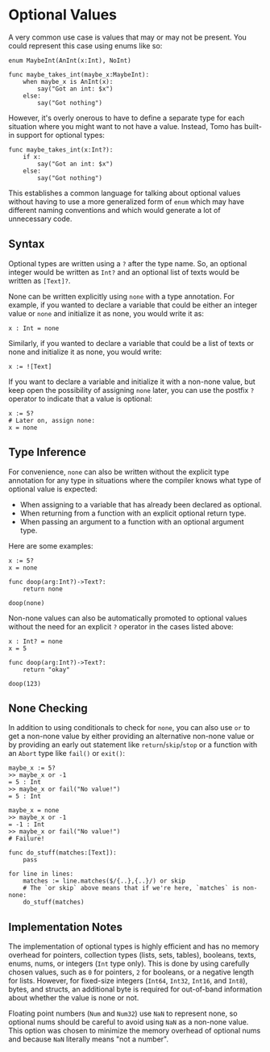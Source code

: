 # Optional Values

A very common use case is values that may or may not be present. You could
represent this case using enums like so:

```tomo
enum MaybeInt(AnInt(x:Int), NoInt)

func maybe_takes_int(maybe_x:MaybeInt):
    when maybe_x is AnInt(x):
        say("Got an int: $x")
    else:
        say("Got nothing")
```

However, it's overly onerous to have to define a separate type for each
situation where you might want to not have a value. Instead, Tomo has
built-in support for optional types:

```
func maybe_takes_int(x:Int?):
    if x:
        say("Got an int: $x")
    else:
        say("Got nothing")
```

This establishes a common language for talking about optional values without
having to use a more generalized form of `enum` which may have different naming
conventions and which would generate a lot of unnecessary code.

## Syntax

Optional types are written using a `?` after the type name. So, an optional
integer would be written as `Int?` and an optional list of texts would be
written as `[Text]?`.

None can be written explicitly using `none` with a type annotation. For
example, if you wanted to declare a variable that could be either an integer
value or `none` and initialize it as none, you would write it as:

```tomo
x : Int = none
```

Similarly, if you wanted to declare a variable that could be a list of texts
or none and initialize it as none, you would write:

```tomo
x := ![Text]
```

If you want to declare a variable and initialize it with a non-none value, but
keep open the possibility of assigning `none` later, you can use the postfix
`?` operator to indicate that a value is optional:

```tomo
x := 5?
# Later on, assign none:
x = none
```

## Type Inference

For convenience, `none` can also be written without the explicit type
annotation for any type in situations where the compiler knows what type of
optional value is expected:

- When assigning to a variable that has already been declared as optional.
- When returning from a function with an explicit optional return type.
- When passing an argument to a function with an optional argument type.

Here are some examples:

```tomo
x := 5?
x = none

func doop(arg:Int?)->Text?:
    return none

doop(none)
```

Non-none values can also be automatically promoted to optional values without
the need for an explicit `?` operator in the cases listed above:

```tomo
x : Int? = none
x = 5

func doop(arg:Int?)->Text?:
    return "okay"

doop(123)
```

## None Checking

In addition to using conditionals to check for `none`, you can also use `or` to
get a non-none value by either providing an alternative non-none value or by
providing an early out statement like `return`/`skip`/`stop` or a function with
an `Abort` type like `fail()` or `exit()`:

```tomo
maybe_x := 5?
>> maybe_x or -1
= 5 : Int
>> maybe_x or fail("No value!")
= 5 : Int

maybe_x = none
>> maybe_x or -1
= -1 : Int
>> maybe_x or fail("No value!")
# Failure!

func do_stuff(matches:[Text]):
    pass

for line in lines:
    matches := line.matches($/{..},{..}/) or skip
    # The `or skip` above means that if we're here, `matches` is non-none:
    do_stuff(matches)
```

## Implementation Notes

The implementation of optional types is highly efficient and has no memory
overhead for pointers, collection types (lists, sets, tables), booleans,
texts, enums, nums, or integers (`Int` type only). This is done by using
carefully chosen values, such as `0` for pointers, `2` for booleans, or a
negative length for lists. However, for fixed-size integers (`Int64`, `Int32`,
`Int16`, and `Int8`), bytes, and structs, an additional byte is required for
out-of-band information about whether the value is none or not.

Floating point numbers (`Num` and `Num32`) use `NaN` to represent none, so
optional nums should be careful to avoid using `NaN` as a non-none value. This
option was chosen to minimize the memory overhead of optional nums and because
`NaN` literally means "not a number".
